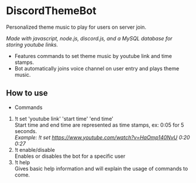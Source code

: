 # DiscordThemeBot
Personalized theme music to play for users on server join.

*Made with javascript, node.js, discord.js, and a MySQL database for storing youtube links.*

- Features commands to set theme music by youtube link and time stamps. 
- Bot automatically joins voice channel on user entry and plays theme music.

## How to use
- Commands
1) !t set 'youtube link' 'start time' 'end time'  
Start time and end time are represented as time stamps, ex: 0:05 for 5 seconds.  
*Example: !t set https://www.youtube.com/watch?v=HaOmp140NvU 0:20 0:27*  
2) !t enable/disable  
Enables or disables the bot for a specific user
3) !t help  
Gives basic help information and will explain the usage of commands to come.  
